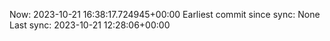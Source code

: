 Now: 2023-10-21 16:38:17.724945+00:00 Earliest commit since sync: None Last sync: 2023-10-21 12:28:06+00:00
